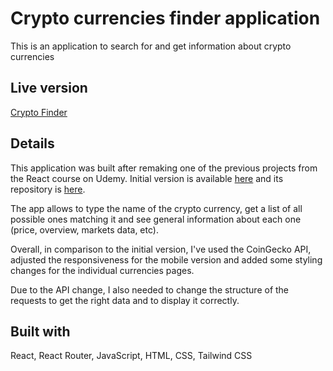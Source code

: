 # Crypto currencies finder application

This is an application to search for and get information about crypto currencies

## Live version

[Crypto Finder](https://finder-app-tau.vercel.app/)

## Details

This application was built after remaking one of the previous projects from the React course on Udemy. Initial version is available [here](https://github-finder-chi-ten.vercel.app/) and its repository is [here](https://github.com/Dimterion/Github-finder).

The app allows to type the name of the crypto currency, get a list of all possible ones matching it and see general information about each one (price, overview, markets data, etc).

Overall, in comparison to the initial version, I've used the CoinGecko API, adjusted the responsiveness for the mobile version and added some styling changes for the individual currencies pages.

Due to the API change, I also needed to change the structure of the requests to get the right data and to display it correctly.

## Built with

React, React Router, JavaScript, HTML, CSS, Tailwind CSS
